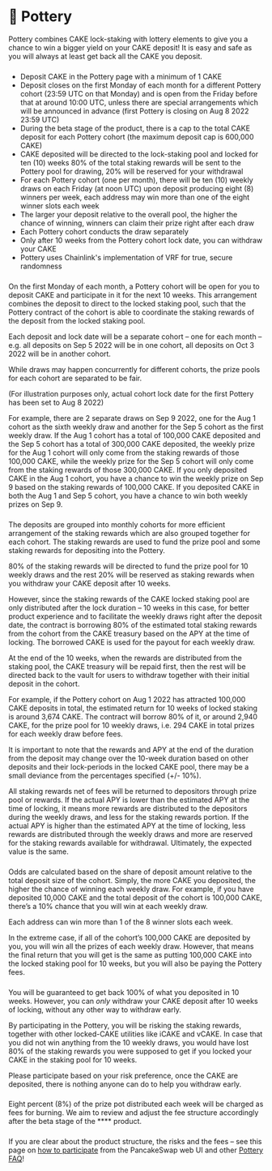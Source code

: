 # 🍯 Pottery

Pottery combines CAKE lock-staking with lottery elements to give you a chance to win a bigger yield on your CAKE deposit! It is easy and safe as you will always at least get back all the CAKE you deposit.

### &#x20;<a href="#specifics" id="specifics"></a>

* Deposit CAKE in the Pottery page with a minimum of 1 CAKE
* Deposit closes on the first Monday of each month for a different Pottery cohort (23:59 UTC on that Monday) and is open from the Friday before that at around 10:00 UTC, unless there are special arrangements which will be announced in advance (first Pottery is closing on Aug 8 2022 23:59 UTC)
* During the beta stage of the product, there is a cap to the total CAKE deposit for each Pottery cohort (the maximum deposit cap is 600,000 CAKE)
* CAKE deposited will be directed to the lock-staking pool and locked for ten (10) weeks 80% of the total staking rewards will be sent to the Pottery pool for drawing, 20% will be reserved for your withdrawal
* For each Pottery cohort (one per month), there will be ten (10) weekly draws on each Friday (at noon UTC) upon deposit producing eight (8) winners per week, each address may win more than one of the eight winner slots each week
* The larger your deposit relative to the overall pool, the higher the chance of winning, winners can claim their prize right after each draw
* Each Pottery cohort conducts the draw separately
* Only after 10 weeks from the Pottery cohort lock date, you can withdraw your CAKE
* Pottery uses Chainlink's implementation of VRF for true, secure randomness

### &#x20;<a href="#pottery-cohort" id="pottery-cohort"></a>

On the first Monday of each month, a Pottery cohort will be open for you to deposit CAKE and participate in it for the next 10 weeks. This arrangement combines the deposit to direct to the locked staking pool, such that the Pottery contract of the cohort is able to coordinate the staking rewards of the deposit from the locked staking pool.

Each deposit and lock date will be a separate cohort – one for each month – e.g. all deposits on Sep 5 2022 will be in one cohort, all deposits on Oct 3 2022 will be in another cohort.

While draws may happen concurrently for different cohorts, the prize pools for each cohort are separated to be fair.

(For illustration purposes only, actual cohort lock date for the first Pottery has been set to Aug 8 2022)

For example, there are 2 separate draws on Sep 9 2022, one for the Aug 1 cohort as the sixth weekly draw and another for the Sep 5 cohort as the first weekly draw. If the Aug 1 cohort has a total of 100,000 CAKE deposited and the Sep 5 cohort has a total of 300,000 CAKE deposited, the weekly prize for the Aug 1 cohort will only come from the staking rewards of those 100,000 CAKE, while the weekly prize for the Sep 5 cohort will only come from the staking rewards of those 300,000 CAKE. If you only deposited CAKE in the Aug 1 cohort, you have a chance to win the weekly prize on Sep 9 based on the staking rewards of 100,000 CAKE. If you deposited CAKE in both the Aug 1 and Sep 5 cohort, you have a chance to win both weekly prizes on Sep 9.

### &#x20;<a href="#prize-funding-and-staking-rewards-allocation" id="prize-funding-and-staking-rewards-allocation"></a>

The deposits are grouped into monthly cohorts for more efficient arrangement of the staking rewards which are also grouped together for each cohort. The staking rewards are used to fund the prize pool and some staking rewards for depositing into the Pottery.

80% of the staking rewards will be directed to fund the prize pool for 10 weekly draws and the rest 20% will be reserved as staking rewards when you withdraw your CAKE deposit after 10 weeks.

However, since the staking rewards of the CAKE locked staking pool are only distributed after the lock duration – 10 weeks in this case, for better product experience and to facilitate the weekly draws right after the deposit date, the contract is borrowing 80% of the estimated total staking rewards from the cohort from the CAKE treasury based on the APY at the time of locking. The borrowed CAKE is used for the payout for each weekly draw.

At the end of the 10 weeks, when the rewards are distributed from the staking pool, the CAKE treasury will be repaid first, then the rest will be directed back to the vault for users to withdraw together with their initial deposit in the cohort.

For example, if the Pottery cohort on Aug 1 2022 has attracted 100,000 CAKE deposits in total, the estimated return for 10 weeks of locked staking is around 3,674 CAKE. The contract will borrow 80% of it, or around 2,940 CAKE, for the prize pool for 10 weekly draws, i.e. 294 CAKE in total prizes for each weekly draw before fees.

It is important to note that the rewards and APY at the end of the duration from the deposit may change over the 10-week duration based on other deposits and their lock-periods in the locked CAKE pool, there may be a small deviance from the percentages specified (+/- 10%).

All staking rewards net of fees will be returned to depositors through prize pool or rewards. If the actual APY is lower than the estimated APY at the time of locking, it means more rewards are distributed to the depositors during the weekly draws, and less for the staking rewards portion. If the actual APY is higher than the estimated APY at the time of locking, less rewards are distributed through the weekly draws and more are reserved for the staking rewards available for withdrawal. Ultimately, the expected value is the same.

### &#x20;<a href="#how-to-win-odds-calculation" id="how-to-win-odds-calculation"></a>

Odds are calculated based on the share of deposit amount relative to the total deposit size of the cohort. Simply, the more CAKE you deposited, the higher the chance of winning each weekly draw. For example, if you have deposited 10,000 CAKE and the total deposit of the cohort is 100,000 CAKE, there’s a 10% chance that you will win at each weekly draw.

Each address can win more than 1 of the 8 winner slots each week.

In the extreme case, if all of the cohort’s 100,000 CAKE are deposited by you, you will win all the prizes of each weekly draw. However, that means the final return that you will get is the same as putting 100,000 CAKE into the locked staking pool for 10 weeks, but you will also be paying the Pottery fees.

### &#x20;<a href="#risks-important" id="risks-important"></a>

You will be guaranteed to get back 100% of what you deposited in 10 weeks. However, you can _only_ withdraw your CAKE deposit after 10 weeks of locking, without any other way to withdraw early.

By participating in the Pottery, you will be risking the staking rewards, together with other locked-CAKE utilities like iCAKE and vCAKE. In case that you did not win anything from the 10 weekly draws, you would have lost 80% of the staking rewards you were supposed to get if you locked your CAKE in the staking pool for 10 weeks.

Please participate based on your risk preference, once the CAKE are deposited, there is nothing anyone can do to help you withdraw early.

### &#x20;<a href="#fees" id="fees"></a>

Eight percent (8%) of the prize pot distributed each week will be charged as fees for burning. We aim to review and adjust the fee structure accordingly after the beta stage of the **** product.

### &#x20;<a href="#ready-to-participate" id="ready-to-participate"></a>

If you are clear about the product structure, the risks and the fees – see this page on [how to participate](<../../.gitbook/assets/how to play pottery>) from the PancakeSwap web UI and other [Pottery FAQ](<../../.gitbook/assets/pottery faq>)!
